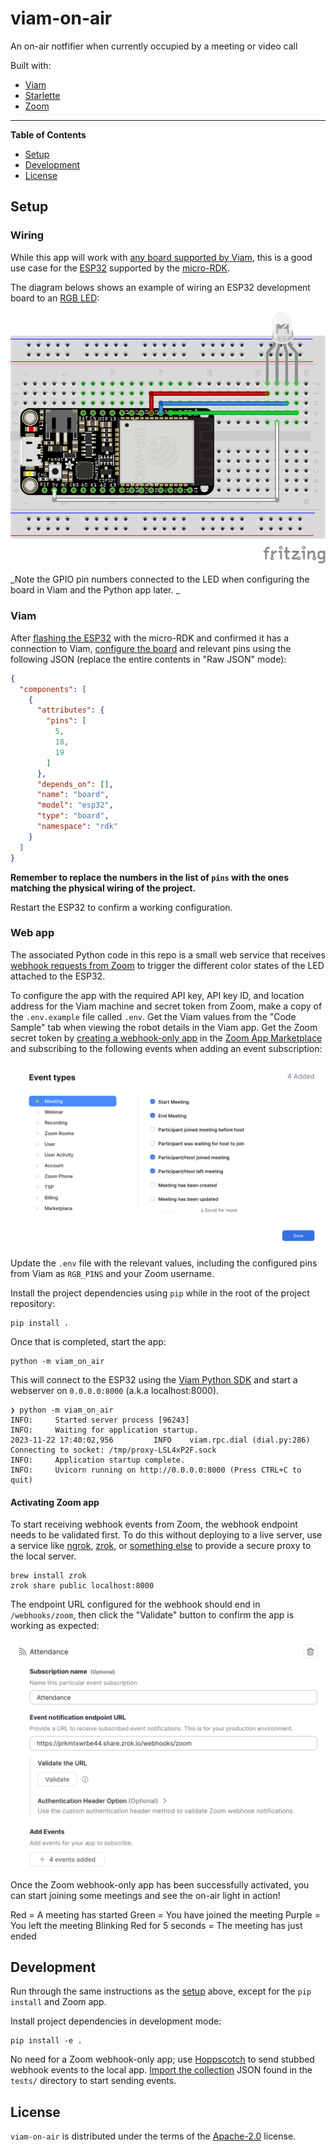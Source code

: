 # viam-on-air

An on-air notfifier when currently occupied by a meeting or video call

Built with:
- [Viam](https://viam.com)
- [Starlette](https://www.starlette.io/)
- [Zoom](https://zoom.us)

-----

**Table of Contents**

- [Setup](#setup)
- [Development](#development)
- [License](#license)

## Setup

### Wiring 

While this app will work with [any board supported by Viam](https://docs.viam.com/installation/#prepare-your-board), this is a good use case for the [ESP32](https://docs.viam.com/installation/prepare/microcontrollers/) supported by the [micro-RDK](https://github.com/viamrobotics/micro-rdk).

The diagram belows shows an example of wiring an ESP32 development board to an [RGB LED](https://www.adafruit.com/product/159):

![ESP32 wiring diagram](./docs/On_Air_ESP32_wiring.png)

_Note the GPIO pin numbers connected to the LED when configuring the board in Viam and the Python app later. _

### Viam

After [flashing the ESP32](https://docs.viam.com/installation/prepare/microcontrollers/) with the micro-RDK and confirmed it has a connection to Viam, [configure the board](https://docs.viam.com/micro-rdk/board/esp32/) and relevant pins using the following JSON (replace the entire contents in "Raw JSON" mode):

```json
{
  "components": [
    {
      "attributes": {
        "pins": [
          5,
          18,
          19
        ]
      },
      "depends_on": [],
      "name": "board",
      "model": "esp32",
      "type": "board",
      "namespace": "rdk"
    }
  ]
}
```

**Remember to replace the numbers in the list of `pins` with the ones matching the physical wiring of the project.**

Restart the ESP32 to confirm a working configuration.

### Web app

The associated Python code in this repo is a small web service that receives [webhook requests from Zoom](https://developers.zoom.us/docs/api/rest/webhook-reference/) to trigger the different color states of the LED attached to the ESP32.

To configure the app with the required API key, API key ID, and location address for the Viam machine and secret token from Zoom, make a copy of the `.env.example` file called `.env`. Get the Viam values from the "Code Sample" tab when viewing the robot details in the Viam app. 
Get the Zoom secret token by [creating a webhook-only app](https://developers.zoom.us/docs/api/rest/webhook-only-app/) in the [Zoom App Marketplace](https://marketplace.zoom.us/) and subscribing to the following events when adding an event subscription:

![subscribed to "Meeting started", "Meeting ended", "Participant joined", and "Participant left" Zoom events](./docs/zoom_event_types.png)

Update the `.env` file with the relevant values, including the configured pins from Viam as `RGB_PINS` and your Zoom username.

Install the project dependencies using `pip` while in the root of the project repository:

```console
pip install .
```

Once that is completed, start the app:

```console
python -m viam_on_air
```

This will connect to the ESP32 using the [Viam Python SDK](https://python.viam.dev/) and start a webserver on `0.0.0.0:8000` (a.k.a localhost:8000).

```console
❯ python -m viam_on_air
INFO:     Started server process [96243]
INFO:     Waiting for application startup.
2023-11-22 17:40:02,956         INFO    viam.rpc.dial (dial.py:286)     Connecting to socket: /tmp/proxy-LSL4xP2F.sock
INFO:     Application startup complete.
INFO:     Uvicorn running on http://0.0.0.0:8000 (Press CTRL+C to quit)
```

#### Activating Zoom app

To start receiving webhook events from Zoom, the webhook endpoint needs to be validated first. To do this without deploying to a live server, use a service like [ngrok](https://ngrok.com/), [zrok](https://zrok.io/), or [something else](https://github.com/anderspitman/awesome-tunneling?tab=readme-ov-file) to provide a secure proxy to the local server.

```console
brew install zrok
zrok share public localhost:8000
```

The endpoint URL configured for the webhook should end in `/webhooks/zoom`, then click the "Validate" button to confirm the app is working as expected:

![Zoom webhook subscription configuration to validate the endpoint URL](./docs/zoom_subscription_config.png)

Once the Zoom webhook-only app has been successfully activated, you can start joining some meetings and see the on-air light in action!

Red = A meeting has started
Green = You have joined the meeting
Purple = You left the meeting
Blinking Red for 5 seconds = The meeting has just ended

## Development

Run through the same instructions as the [setup](#setup) above, except for the `pip install` and Zoom app.

Install project dependencies in development mode:

```console
pip install -e .
```

No need for a Zoom webhook-only app; use [Hoppscotch](https://hoppscotch.io/) to send stubbed webhook events to the local app. 
[Import the collection](https://docs.hoppscotch.io/documentation/features/collections#importing-collections) JSON found in the `tests/` directory to start sending events.


## License

`viam-on-air` is distributed under the terms of the [Apache-2.0](https://spdx.org/licenses/Apache-2.0.html) license.
